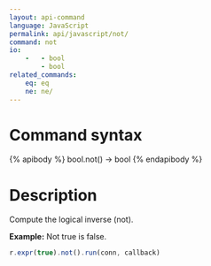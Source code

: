 ```yaml
---
layout: api-command
language: JavaScript
permalink: api/javascript/not/
command: not
io:
    -   - bool
        - bool
related_commands:
    eq: eq
    ne: ne/
---
```


# Command syntax #

{% apibody %}
bool.not() &rarr; bool
{% endapibody %}

# Description #
Compute the logical inverse (not).

__Example:__ Not true is false.

```js
r.expr(true).not().run(conn, callback)
```
